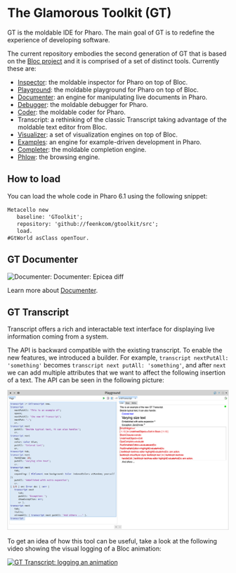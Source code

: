 # The Glamorous Toolkit (GT)
GT is the moldable IDE for Pharo. The main goal of GT is to redefine the experience of developing software.

The current repository embodies the second generation of GT that is based on the [Bloc project](https://github.com/pharo-graphics/Bloc) and it is comprised of a set of distinct tools. Currently these are:
- [Inspector](https://github.com/feenkcom/gtoolkit-inspector): the moldable inspector for Pharo on top of Bloc.
- [Playground](https://github.com/feenkcom/gtoolkit-playground): the moldable playground for Pharo on top of Bloc.
- [Documenter](https://github.com/feenkcom/gtoolkit-documenter): an engine for manipulating live documents in Pharo.
- [Debugger](https://github.com/feenkcom/gtoolkit-debugger): the moldable debugger for Pharo.
- [Coder](https://github.com/feenkcom/gtoolkit-coder): the moldable coder for Pharo.
- Transcript: a rethinking of the classic Transcript taking advantage of the moldable text editor from Bloc.
- [Visualizer](https://github.com/feenkcom/gtoolkit-visualizer): a set of visualization engines on top of Bloc.
- [Examples](https://github.com/feenkcom/gtoolkit-examples): an engine for example-driven development in Pharo.
- [Completer](https://github.com/feenkcom/gtoolkit-completer): the moldable completion engine.
- [Phlow](https://github.com/feenkcom/gtoolkit-phlow): the browsing engine.


## How to load

You can load the whole code in Pharo 6.1 using the following snippet:

```
Metacello new
   baseline: 'GToolkit';
   repository: 'github://feenkcom/gtoolkit/src';
   load.
#GtWorld asClass openTour.
```

## GT Documenter

<img src="https://github.com/feenkcom/gtoolkit-documenter/blob/master/doc/gt-documenter-snipper-preview-resize.gif" alt="Documenter: Documenter: Epicea diff" width="50%"/>

Learn more about [Documenter](https://github.com/feenkcom/gtoolkit-documenter).

## GT Transcript

Transcript offers a rich and interactable text interface for displaying live information coming from a system.

The API is backward compatible with the existing transcript. To enable the new features, we introduced a builder. For example, `transcript nextPutAll: 'something'` becomes `transcript next putAll: 'something'`, and after `next` we can add multiple attributes that we want to affect the following insertion of a text. The API can be seen in the following picture:

![Transcript: API](./doc/transcript-api.png)

To get an idea of how this tool can be useful, take a look at the following video showing the visual logging of a Bloc animation:

[![GT Transcript: logging an animation](https://img.youtube.com/vi/9VATYNaLwJY/0.jpg)](https://youtu.be/9VATYNaLwJY "GT Transcript: logging an animation")

